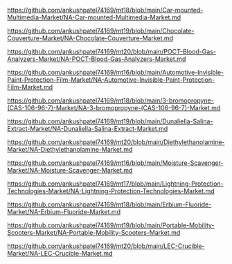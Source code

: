 <p><a href="https://github.com/ankushpatel74169/mt18/blob/main/Car-mounted-Multimedia-Market/NA-Car-mounted-Multimedia-Market.md">https://github.com/ankushpatel74169/mt18/blob/main/Car-mounted-Multimedia-Market/NA-Car-mounted-Multimedia-Market.md</a></p><p><a href="https://github.com/ankushpatel74169/mt19/blob/main/Chocolate-Couverture-Market/NA-Chocolate-Couverture-Market.md">https://github.com/ankushpatel74169/mt19/blob/main/Chocolate-Couverture-Market/NA-Chocolate-Couverture-Market.md</a></p><p><a href="https://github.com/ankushpatel74169/mt20/blob/main/POCT-Blood-Gas-Analyzers-Market/NA-POCT-Blood-Gas-Analyzers-Market.md">https://github.com/ankushpatel74169/mt20/blob/main/POCT-Blood-Gas-Analyzers-Market/NA-POCT-Blood-Gas-Analyzers-Market.md</a></p><p><a href="https://github.com/ankushpatel74169/mt16/blob/main/Automotive-Invisible-Paint-Protection-Film-Market/NA-Automotive-Invisible-Paint-Protection-Film-Market.md">https://github.com/ankushpatel74169/mt16/blob/main/Automotive-Invisible-Paint-Protection-Film-Market/NA-Automotive-Invisible-Paint-Protection-Film-Market.md</a></p><p><a href="https://github.com/ankushpatel74169/mt18/blob/main/3-bromopropyne-(CAS-106-96-7)-Market/NA-3-bromopropyne-(CAS-106-96-7)-Market.md">https://github.com/ankushpatel74169/mt18/blob/main/3-bromopropyne-(CAS-106-96-7)-Market/NA-3-bromopropyne-(CAS-106-96-7)-Market.md</a></p><p><a href="https://github.com/ankushpatel74169/mt19/blob/main/Dunaliella-Salina-Extract-Market/NA-Dunaliella-Salina-Extract-Market.md">https://github.com/ankushpatel74169/mt19/blob/main/Dunaliella-Salina-Extract-Market/NA-Dunaliella-Salina-Extract-Market.md</a></p><p><a href="https://github.com/ankushpatel74169/mt20/blob/main/Diethylethanolamine-Market/NA-Diethylethanolamine-Market.md">https://github.com/ankushpatel74169/mt20/blob/main/Diethylethanolamine-Market/NA-Diethylethanolamine-Market.md</a></p><p><a href="https://github.com/ankushpatel74169/mt16/blob/main/Moisture-Scavenger-Market/NA-Moisture-Scavenger-Market.md">https://github.com/ankushpatel74169/mt16/blob/main/Moisture-Scavenger-Market/NA-Moisture-Scavenger-Market.md</a></p><p><a href="https://github.com/ankushpatel74169/mt17/blob/main/Lightning-Protection-Technologies-Market/NA-Lightning-Protection-Technologies-Market.md">https://github.com/ankushpatel74169/mt17/blob/main/Lightning-Protection-Technologies-Market/NA-Lightning-Protection-Technologies-Market.md</a></p><p><a href="https://github.com/ankushpatel74169/mt18/blob/main/Erbium-Fluoride-Market/NA-Erbium-Fluoride-Market.md">https://github.com/ankushpatel74169/mt18/blob/main/Erbium-Fluoride-Market/NA-Erbium-Fluoride-Market.md</a></p><p><a href="https://github.com/ankushpatel74169/mt19/blob/main/Portable-Mobility-Scooters-Market/NA-Portable-Mobility-Scooters-Market.md">https://github.com/ankushpatel74169/mt19/blob/main/Portable-Mobility-Scooters-Market/NA-Portable-Mobility-Scooters-Market.md</a></p><p><a href="https://github.com/ankushpatel74169/mt20/blob/main/LEC-Crucible-Market/NA-LEC-Crucible-Market.md">https://github.com/ankushpatel74169/mt20/blob/main/LEC-Crucible-Market/NA-LEC-Crucible-Market.md</a></p>
